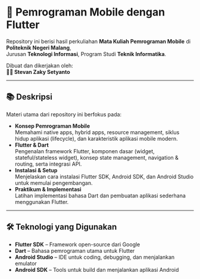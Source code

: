# 📱 Pemrograman Mobile dengan Flutter

Repository ini berisi hasil perkuliahan **Mata Kuliah Pemrograman Mobile** di **Politeknik Negeri Malang**,  
Jurusan **Teknologi Informasi**, Program Studi **Teknik Informatika**.  

Dibuat dan dikerjakan oleh:  
**👨‍💻 Stevan Zaky Setyanto**

---

## 📚 Deskripsi

Materi utama dari repository ini berfokus pada:
- **Konsep Pemrograman Mobile**  
  Memahami native apps, hybrid apps, resource management, siklus hidup aplikasi (lifecycle), dan karakteristik aplikasi mobile modern.
- **Flutter & Dart**  
  Pengenalan framework Flutter, komponen dasar (widget, stateful/stateless widget), konsep state management, navigation & routing, serta integrasi API.
- **Instalasi & Setup**  
  Menjelaskan cara instalasi Flutter SDK, Android SDK, dan Android Studio untuk memulai pengembangan.
- **Praktikum & Implementasi**  
  Latihan implementasi bahasa Dart dan pembuatan aplikasi sederhana menggunakan Flutter.

---

## 🛠️ Teknologi yang Digunakan

- **Flutter SDK** – Framework open-source dari Google
- **Dart** – Bahasa pemrograman utama untuk Flutter
- **Android Studio** – IDE untuk coding, debugging, dan menjalankan emulator
- **Android SDK** – Tools untuk build dan menjalankan aplikasi Android


